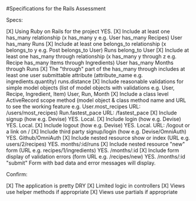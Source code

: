 #Specifications for the Rails Assessment

Specs:

[X]  Using Ruby on Rails for the project
      YES.
[X]  Include at least one has_many relationship (x has_many y e.g. User has_many Recipes)
      User has_many Runs
[X]  Include at least one belongs_to relationship (x belongs_to y e.g. Post belongs_to User)
      Runs belong_to User
[X]  Include at least one has_many through relationship (x has_many y through z e.g. Recipe has_many Items through Ingredients)
      User has_many Months through Runs
[X]  The "through" part of the has_many through includes at least one user submittable attribute (attribute_name e.g. ingredients.quantity)
      runs.distance
[X]  Include reasonable validations for simple model objects (list of model objects with validations e.g. User, Recipe, Ingredient, Item)
      User, Run, Month
[X]  Include a class level ActiveRecord scope method (model object & class method name and URL to see the working feature e.g. User.most_recipes URL: /users/most_recipes)
      Run.fastest_pace  URL: /fastest_pace
[X]  Include signup (how e.g. Devise)
      YES. Local.
[X]  Include login (how e.g. Devise)
      YES. Local.
[X]  Include logout (how e.g. Devise)
      YES. Local.   URL:  /logout   or a link on /
[X]  Include third party signup/login (how e.g. Devise/OmniAuth)
      YES.  Github/OmniAuth
[X]  Include nested resource show or index (URL e.g. users/2/recipes)
      YES.  months/:id/runs
[X]  Include nested resource "new" form (URL e.g. recipes/1/ingredients)
      YES.  /months/:id
[X]  Include form display of validation errors (form URL e.g. /recipes/new)
      YES. /months/:id  "submit" Form with bad data and error messages will display.

Confirm:

[X]  The application is pretty DRY
[X]  Limited logic in controllers
[X]  Views use helper methods if appropriate
[X]  Views use partials if appropriate
